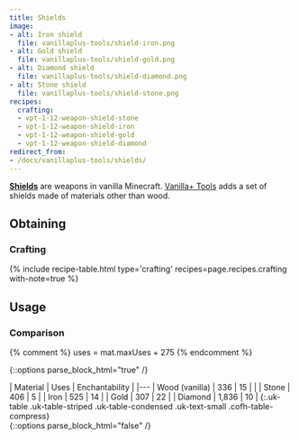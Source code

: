 ```yaml
---
title: Shields
image:
- alt: Iron shield
  file: vanillaplus-tools/shield-iron.png
- alt: Gold shield
  file: vanillaplus-tools/shield-gold.png
- alt: Diamond shield
  file: vanillaplus-tools/shield-diamond.png
- alt: Stone shield
  file: vanillaplus-tools/shield-stone.png
recipes:
  crafting:
  - vpt-1-12-weapon-shield-stone
  - vpt-1-12-weapon-shield-iron
  - vpt-1-12-weapon-shield-gold
  - vpt-1-12-weapon-shield-diamond
redirect_from:
- /docs/vanillaplus-tools/shields/
---
```


**[Shields](https://minecraft.wiki/w/Shield)** are weapons in vanilla
Minecraft. [Vanilla+ Tools](../) adds a set of shields made
of materials other than wood.


Obtaining
---------

### Crafting
{% include recipe-table.html type='crafting' recipes=page.recipes.crafting with-note=true %}


Usage
-----

### Comparison
{% comment %}
uses = mat.maxUses + 275
{% endcomment %}

{::options parse_block_html="true" /}
<div class="uk-overflow-container">
| Material | Uses | Enchantability |
|---
| Wood (vanilla) | 336 | 15 |
|
| Stone | 406 | 5 |
| Iron | 525 | 14 |
| Gold | 307 | 22 |
| Diamond | 1,836 | 10 |
{:.uk-table .uk-table-striped .uk-table-condensed .uk-text-small .cofh-table-compress}
</div>
{::options parse_block_html="false" /}
